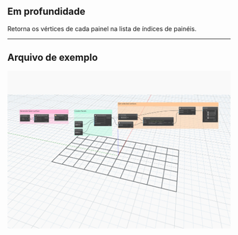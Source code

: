 ## Em profundidade
Retorna os vértices de cada painel na lista de índices de painéis.
___
## Arquivo de exemplo

![GetPanelVertices](./Autodesk.DesignScript.Geometry.PanelSurface.GetPanelVertices_img.jpg)
